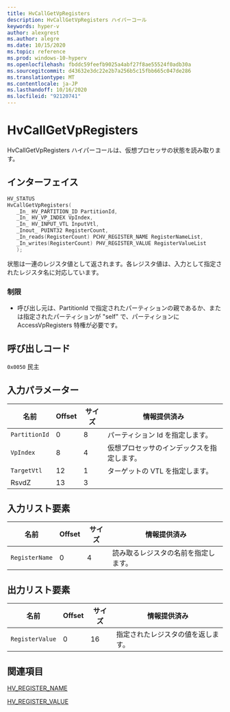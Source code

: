 ```yaml
---
title: HvCallGetVpRegisters
description: HvCallGetVpRegisters ハイパーコール
keywords: hyper-v
author: alexgrest
ms.author: alegre
ms.date: 10/15/2020
ms.topic: reference
ms.prod: windows-10-hyperv
ms.openlocfilehash: fbddc59feefb9025a4abf27f8ae55524f0adb30a
ms.sourcegitcommit: d43632e3dc22e2b7a256b5c15fbb665c047de286
ms.translationtype: MT
ms.contentlocale: ja-JP
ms.lasthandoff: 10/16/2020
ms.locfileid: "92120741"
---
```

# <a name="hvcallgetvpregisters"></a>HvCallGetVpRegisters

HvCallGetVpRegisters ハイパーコールは、仮想プロセッサの状態を読み取ります。

## <a name="interface"></a>インターフェイス

 ```c
HV_STATUS
HvCallGetVpRegisters(
    _In_ HV_PARTITION_ID PartitionId,
    _In_ HV_VP_INDEX VpIndex,
    _In_ HV_INPUT_VTL InputVtl,
    _Inout_ PUINT32 RegisterCount,
    _In_reads(RegisterCount) PCHV_REGISTER_NAME RegisterNameList,
    _In_writes(RegisterCount) PHV_REGISTER_VALUE RegisterValueList
    );
 ```

状態は一連のレジスタ値として返されます。各レジスタ値は、入力として指定されたレジスタ名に対応しています。

### <a name="restrictions"></a>制限

- 呼び出し元は、PartitionId で指定されたパーティションの親であるか、または指定されたパーティションが "self" で、パーティションに AccessVpRegisters 特権が必要です。

## <a name="call-code"></a>呼び出しコード

`0x0050` 民主

## <a name="input-parameters"></a>入力パラメーター

| 名前                    | Offset     | サイズ     | 情報提供済み                      |
|-------------------------|------------|----------|-------------------------------------------|
| `PartitionId`           | 0          | 8        | パーティション Id を指定します。               |
| `VpIndex`               | 8          | 4        | 仮想プロセッサのインデックスを指定します。 |
| `TargetVtl`             | 12         | 1        | ターゲットの VTL を指定します。                 |
| RsvdZ                   | 13         | 3        |                                           |

## <a name="input-list-element"></a>入力リスト要素

| 名前                    | Offset     | サイズ     | 情報提供済み                      |
|-------------------------|------------|----------|-------------------------------------------|
| `RegisterName`          | 0          | 4        | 読み取るレジスタの名前を指定します。 |

## <a name="output-list-element"></a>出力リスト要素

| 名前                    | Offset     | サイズ     | 情報提供済み                      |
|-------------------------|------------|----------|-------------------------------------------|
| `RegisterValue`         | 0          | 16       | 指定されたレジスタの値を返します。 |

## <a name="see-also"></a>関連項目

[HV_REGISTER_NAME](../datatypes/HV_REGISTER_NAME.md)

[HV_REGISTER_VALUE](../datatypes/HV_REGISTER_VALUE.md)
